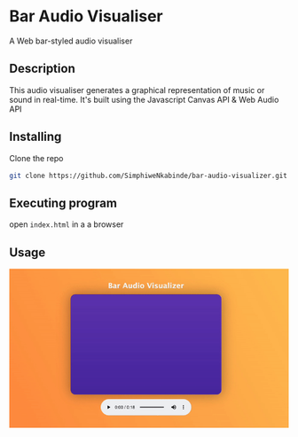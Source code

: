 # Bar Audio Visualiser

A Web bar-styled audio visualiser 

## Description

This audio visualiser generates a graphical representation of music or sound in real-time. It's built using the Javascript Canvas API & Web Audio API

## Installing

Clone the repo
   ```sh
   git clone https://github.com/SimphiweNkabinde/bar-audio-visualizer.git
   ```

## Executing program

open `index.html` in a a browser

## Usage

![Demo](demo.gif)


